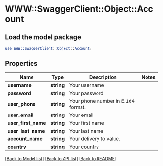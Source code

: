 # WWW::SwaggerClient::Object::Account

## Load the model package
```perl
use WWW::SwaggerClient::Object::Account;
```

## Properties
Name | Type | Description | Notes
------------ | ------------- | ------------- | -------------
**username** | **string** | Your username | 
**password** | **string** | Your password | 
**user_phone** | **string** | Your phone number in E.164 format. | 
**user_email** | **string** | Your email | 
**user_first_name** | **string** | Your first name | 
**user_last_name** | **string** | Your last name | 
**account_name** | **string** | Your delivery to value. | 
**country** | **string** | Your country | 

[[Back to Model list]](../README.md#documentation-for-models) [[Back to API list]](../README.md#documentation-for-api-endpoints) [[Back to README]](../README.md)


